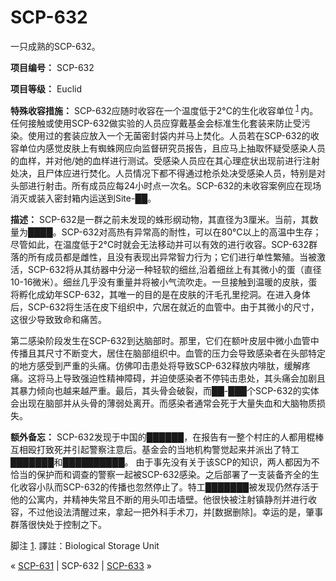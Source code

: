 # SCP-632
                        




一只成熟的SCP-632。



**项目编号：** SCP-632

**项目等级：** Euclid

**特殊收容措施：** SCP-632应随时收容在一个温度低于2°C的生化收容单位<sup class='footnoteref'>
 <a shape='rect' class='footnoteref' id='footnoteref-1' href='javascript:;' onclick='WIKIDOT.page.utils.scrollToReference(&apos;footnote-1&apos;)'>1</a>
</sup>内。任何接触或使用SCP-632做实验的人员应穿戴基金会标准生化套装来防止受污染。使用过的套装应放入一个无菌密封袋内并马上焚化。人员若在SCP-632的收容单位内感觉皮肤上有蜘蛛网应向监督研究员报告，且应马上抽取怀疑受感染人员的血样，并对他/她的血样进行测试。受感染人员应在其心理症状出现前进行注射处决，且尸体应进行焚化。人员情况下都不得通过枪杀处决受感染人员，特别是对头部进行射击。所有成员应每24小时点一次名。SCP-632的未收容案例应在现场消灭或装入密封箱内运送到Site-██。

**描述：** SCP-632是一群之前未发现的蛛形纲动物，其直径为3厘米。当前，其数量为████。SCP-632对高热有异常高的耐性，可以在80°C以上的高温中生存；尽管如此，在温度低于2°C时就会无法移动并可以有效的进行收容。SCP-632群落的所有成员都是雌性，且没有表现出异常智力行为；它们进行单性繁殖。当被激活，SCP-632将从其纺器中分泌一种轻软的细丝,沿着细丝上有其微小的蛋（直径10-16微米）。细丝几乎没有重量并将被小气流吹走。一旦接触到温暖的皮肤，蛋将孵化成幼年SCP-632，其唯一的目的是在皮肤的汗毛孔里挖洞。在进入身体后，SCP-632将生活在皮下组织中，穴居在就近的血管中。由于其微小的尺寸，这很少导致致命和痛苦。

第二感染阶段发生在SCP-632到达脑部时。那里，它们在额叶皮层中微小血管中传播且其尺寸不断变大，居住在脑部组织中。血管的压力会导致感染者在头部特定的地方感受到严重的头痛。仿佛叩击患处将导致SCP-632释放内啡肽，缓解疼痛。这将马上导致强迫性精神障碍，并迫使感染者不停钝击患处，其头痛会加剧且其暴力倾向也越来越严重。最后，其头骨会破裂，而██-███个SCP-632的实体会出现在脑部并从头骨的薄弱处离开。而感染者通常会死于大量失血和大脑物质损失。

**额外备忘：** SCP-632发现于中国的██████，在报告有一整个村庄的人都用棍棒互相殴打致死并引起警察注意后。基金会的当地机构警觉起来并派出了特工███████和██████████。 由于事先没有关于该SCP的知识，两人都因为不恰当的保护而和调查的警察一起被SCP-632感染。之后部署了一支装备齐全的生化收容小队而SCP-632的传播也忽然停止了。特工███████被发现仍然存活于他的公寓内，并精神失常且不断的用头叩击墙壁。他很快被注射镇静剂并进行收容，不过他设法清醒过来，拿起一把外科手术刀，并[数据删除]。幸运的是，肇事群落很快处于控制之下。


脚注
<a shape='rect' href='javascript:;' onclick='WIKIDOT.page.utils.scrollToReference(&apos;footnoteref-1&apos;)'>1</a>. 譯註：Biological Storage Unit



« [SCP-631](/scp-631) | SCP-632 | [SCP-633](/scp-633) »





                    